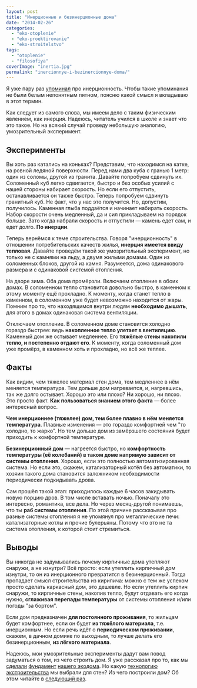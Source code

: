 ```yaml
---
layout: post
title: "Инерционные и безинерционные дома"
date: "2014-02-26"
categories: 
  - "eko-otoplenie"
  - "eko-proektirovanie"
  - "eko-stroitelstvo"
tags: 
  - "otoplenie"
  - "filosofiya"
coverImage: "inertia.jpg"
permalink: "inercionnye-i-bezinercionnye-doma/"
---
```


Я уже пару раз [упоминал](/?p=33) про инерционность. Чтобы такие упоминания не были белым непонятным пятном, поясню какой смысл я вкладываю в этот термин.

Как следует из самого слова, мы имеем дело с таким физическим явлением, как инерция. Надеюсь, читатель учился в школе и знает что это такое. Но на всякий случай проведу небольшую аналогию, умозрительный эксперимент.

## Эксперименты

Вы хоть раз катались на коньках? Представим, что находимся на катке, на ровной ледяной поверхности. Перед нами два куба с гранью 1 метр: один из соломы, другой из гранита. Давайте попробуем сдвинуть их. Соломенный куб легко сдвигается, быстро и без особых усилий с нашей стороны набирает скорость. Но если его отпустить, останавливается он также быстро. Теперь попробуем сдвинуть гранитный куб. Не факт, что у нас это получится. Но, допустим, получилось. Каменная глыба поддаётся и начинает набирать скорость. Набор скорости очень медленный, да и сил прикладываем на порядок больше. Зато когда набрали скорость и отпустили — камень едет сам, и едет долго. **По инерции**.

Теперь вернёмся к теме строительства. Говоря "инерционность" в отношении потребительских качеств жилья, **инерция имеется ввиду тепловая**. Давайте проведём такой же умозрительный эксперимент, но только не с камнями на льду, а двумя жилыми домами. Один из соломенных блоков, другой из камня. Разумеется, дома одинакового размера и с одинаковой системой отопления.

На дворе зима. Оба дома промёрзли. Включаем отопление в обоих домах. В соломенном тепло становится довольно быстро, в каменном к этому моменту ещё прохладно. К моменту, когда станет тепло в каменном, в соломенном уже будет невозможно находится от жары. Помним про то, что находящимся внутри людям **необходимо дышать**, для этого в домах одинаковая система вентиляции.

Отключаем отопление. В соломенном доме становится холодно гораздо быстрее: ведь **накопленное тепло улетает в вентиляцию**. Каменный дом же остывает медленнее. Его **тяжёлые стены накопили тепло, и постепенно отдают его**. К моменту, когда соломенный дом уже промёрз, в каменном хоть и прохладно, но всё же теплее.

## Факты

Как видим, чем тяжелее материал стен дома, тем медленнее в нём меняется температура. Тем дольше дом нагревается, и, нагревшись, так же долго остывает. Хорошо это или плохо? Ни хорошо, ни плохо. Это просто факт. **Как пользоваться знанием этого факта** — более интересный вопрос.

**Чем инерционнее (тяжелее) дом, тем более плавно в нём меняется температура**. Плавные изменения — это гораздо комфортней чем "то холодно, то жарко". Но тем дольше дом из замёрзшего состояния будет приходить к комфортной температуре.

**Безинерционный дом** — нагреется быстро, но **комфортность температуры (её колебаний) в таком доме напрямую зависит от системы отопления**. Хорошо, если это полностью автоматизированная система. Но если это, скажем, катализаторный котёл без автоматики, то хозяин такого дома становится заложником необходимости периодически подкидывать дрова.

Сам прошёл такой этап: приходилось каждые 6 часов закидывать новую порцию дров. В том числе вставать ночью. Поначалу это интересно, романтика, все дела. Но через месяц-другой понимаешь, что ты **раб системы отопления**. По этой причине рассказывая про разные системы отопления я не упомянул про металлические печи: катализаторные котлы и прочие булерьяны. Потому что это не та система отопления, к которой стоит стремиться.

## Выводы

Вы никогда не задумывались почему кирпичные дома утепляют снаружи, а не изнутри? Всё просто: если утеплить кирпичный дом изнутри, то он из инерционного превратится в безинерционный. Тогда пропадает смысл строительства из кирипича: можно с тем же успехом просто сделать каркасный дом, это дешевле. Но если утеплить кирпич снаружи, то кирпичные стены, накопив тепло, будут отдавать его когда нужно, **сглаживая перепады температуры** от системы отопления и/или погоды "за бортом".

Если дом предназначен **для постоянного проживания**, то жильцам будет комфортнее, если он будет **из тяжёлого материала**, т.е. инерционным. Но если речь идёт о **периодическом проживании**, скажем, в дачном домике по выходным, то лучше делать его безинерционным, **из лёгкого материала**.

Надеюсь, мои умозрительные эксперименты дадут вам повод задуматься о том, из чего строить дом. Я уже рассказал про то, как мы [сделали](/?p=20) [фундамент](/?p=19) [нашего экодома](/?p=36). Но какую [технологию экстроительства](/?p=34) мы выбрали для стен? Из чего построили дом? Об этом читайте в [следующий раз](/?p=14).

